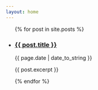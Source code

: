 ```yaml
---
layout: home
---
```


<ul>
    {% for post in site.posts %}
        <li> 
            <h3><a href="{{ post.url }}"> {{ post.title }} </a></h3>
            <p> {{ page.date | date_to_string }} </p>
            <p>{{ post.excerpt }}</p>
        </li>
    {% endfor %}
</ul>